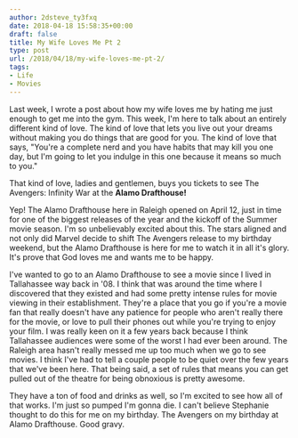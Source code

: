 ```yaml
---
author: 2dsteve_ty3fxq
date: 2018-04-18 15:58:35+00:00
draft: false
title: My Wife Loves Me Pt 2
type: post
url: /2018/04/18/my-wife-loves-me-pt-2/
tags:
- Life
- Movies
---
```


Last week, I wrote a post about how my wife loves me by hating me just enough to get me into the gym. This week, I'm here to talk about an entirely different kind of love. The kind of love that lets you live out your dreams without making you do things that are good for you. The kind of love that says, "You're a complete nerd and you have habits that may kill you one day, but I'm going to let you indulge in this one because it means so much to you."

That kind of love, ladies and gentlemen, buys you tickets to see The Avengers: Infinity War at the **Alamo Drafthouse!**

Yep! The Alamo Drafthouse here in Raleigh opened on April 12, just in time for one of the biggest releases of the year and the kickoff of the Summer movie season. I'm so unbelievably excited about this. The stars aligned and not only did Marvel decide to shift The Avengers release to my birthday weekend, but the Alamo Drafthouse is here for me to watch it in all it's glory. It's prove that God loves me and wants me to be happy.

I've wanted to go to an Alamo Drafthouse to see a movie since I lived in Tallahassee way back in '08. I think that was around the time where I discovered that they existed and had some pretty intense rules for movie viewing in their establishment. They're a place that you go if you're a movie fan that really doesn't have any patience for people who aren't really there for the movie, or love to pull their phones out while you're trying to enjoy your film. I was really keen on it a few years back because I think Tallahassee audiences were some of the worst I had ever been around. The Raleigh area hasn't really messed me up too much when we go to see movies. I think I've had to tell a couple people to be quiet over the few years that we've been here. That being said, a set of rules that means you can get pulled out of the theatre for being obnoxious is pretty awesome.

They have a ton of food and drinks as well, so I'm excited to see how all of that works. I'm just so pumped I'm gonna die. I can't believe Stephanie thought to do this for me on my birthday. The Avengers on my birthday at Alamo Drafthouse. Good gravy.
